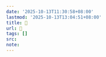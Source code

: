 ```yaml
---
date: '2025-10-13T11:30:58+08:00'
lastmod: '2025-10-13T13:04:51+08:00'
title: 󰧱
url: 󰧱
tags: []
src:
note:
---
```


